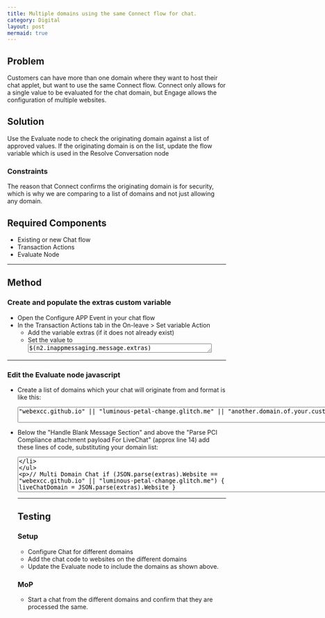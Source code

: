 ```yaml
---
title: Multiple domains using the same Connect flow for chat.
category: Digital
layout: post
mermaid: true
---
```


## Problem
Customers can have more than one domain where they want to host their chat applet, but want to use the same Connect flow. Connect only allows for a single value to be evaluated for the chat domain, but Engage allows the configuration of multiple websites. 


## Solution
Use the Evaluate node to check the originating domain against a list of approved values.  If the originating domain is on the list, update the flow variable which is used in the Resolve Conversation node   


### Constraints

The reason that Connect confirms the originating domain is for security, which is why we are comparing to a list of domains and not just allowing any domain.


## Required Components
- Existing or new Chat flow
- Transaction Actions
- Evaluate Node

---

## Method

### Create and populate the extras custom variable
- Open the Configure APP Event in your chat flow
- In the Transaction Actions tab in the On-leave > Set variable Action
  - Add the variable extras (if it does not already exist)
  - Set the value to <textarea spellcheck="false" cols="50" rows="1">$(n2.inappmessaging.message.extras)</textarea> 

---

### Edit the Evaluate node javascript
- Create a list of domains which your chat will originate from and format is like this:
    <textarea spellcheck="false" cols="95" rows="2">"webexcc.github.io" || "luminous-petal-change.glitch.me" || "another.domain.of.your.customer"</textarea>

- Below the "Handle Blank Message Section" and above the "Parse PCI Compliance attachment payload For LiveChat" (approx line 14) add these lines of code, substituting your domain list:
    <textarea spellcheck="false" cols="95" rows="5">
// Multi Domain Chat
if (JSON.parse(extras).Website == "webexcc.github.io" || "luminous-petal-change.glitch.me") {
    liveChatDomain = JSON.parse(extras).Website
}</textarea>


 


---


## Testing

### Setup
- Configure Chat for different domains
- Add the chat code to websites on the different domains
- Update the Evaluate node to include the domains as shown above.

### MoP
- Start a chat from the different domains and confirm that they are processed the same.